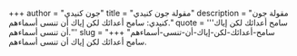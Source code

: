 +++
author = "جون كنيدي"
title = "مقولة جون كنيدي"
description = "مقولة جون كنيدي: سامح أعدائك لكن إياك أن تنسى أسماءهم."
quote = '''سامح أعدائك لكن إياك أن تنسى أسماءهم.'''
slug = "سامح-أعدائك-لكن-إياك-أن-تنسى-أسماءهم"
+++
سامح أعدائك لكن إياك أن تنسى أسماءهم.
